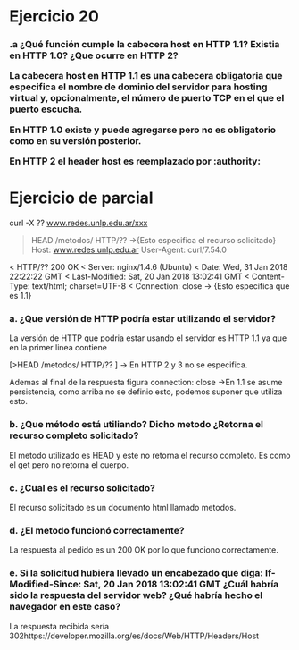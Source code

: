 <h1>Ejercicio 20</h1>

<h3>.a ¿Qué función cumple la cabecera host en HTTP 1.1? Existia en HTTP 1.0? ¿Que ocurre en HTTP 2?

La cabecera host en HTTP 1.1 es una cabecera obligatoria que especifica el nombre de dominio del
servidor para hosting virtual y, opcionalmente, el número de puerto TCP en el que el puerto escucha.

En HTTP 1.0 existe y puede agregarse pero no es obligatorio como en su versión posterior.

En HTTP 2 el header host es reemplazado por :authority: 





<h1>Ejercicio de parcial</h1>

curl -X ?? www.redes.unlp.edu.ar/xxx
> HEAD /metodos/ HTTP/?? ->{Esto especifica el recurso solicitado}
> Host: www.redes.unlp.edu.ar
> User-Agent: curl/7.54.0

< HTTP/?? 200 OK
< Server: nginx/1.4.6 (Ubuntu)
< Date: Wed, 31 Jan 2018 22:22:22 GMT
< Last-Modified: Sat, 20 Jan 2018 13:02:41 GMT
< Content-Type: text/html; charset=UTF-8
< Connection: close -> {Esto especifica que es 1.1} 



<h3>a. ¿Que versión de HTTP podría estar utilizando el servidor?</h3>

La versión de HTTP que podria estar usando el servidor es HTTP 1.1 ya que en la primer linea contiene

[>HEAD /metodos/ HTTP/?? ] -> En HTTP 2 y 3 no se especifica.

Ademas al final de la respuesta figura connection: close ->En 1.1 se asume persistencia, como arriba
no se definio esto, podemos suponer que utiliza esto.

<h3>b. ¿Que método está utiliando? Dicho metodo ¿Retorna el recurso completo solicitado?</h3>

El metodo utilizado es HEAD y este no retorna el recurso completo. Es como el get pero no retorna el cuerpo.

<h3>c. ¿Cual es el recurso solicitado?</h3>

El recurso solicitado es un documento html llamado metodos. 

<h3>d. ¿El metodo funcionó correctamente?</h3>

La respuesta al pedido es un 200 OK por lo que funciono correctamente.

<h3>e. Si la solicitud hubiera llevado un encabezado que diga:
If-Modified-Since: Sat, 20 Jan 2018 13:02:41 GMT
¿Cuál habría sido la respuesta del servidor web? ¿Qué habría hecho el
navegador en este caso?</h3>

La respuesta recibida sería 302https://developer.mozilla.org/es/docs/Web/HTTP/Headers/Host